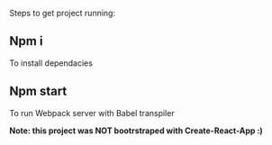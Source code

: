 Steps to get project running:

## Npm i

To install dependacies

## Npm start

To run Webpack server with Babel transpiler

**Note: this project was NOT bootrstraped with Create-React-App :)**
